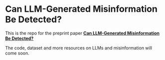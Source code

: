 # Can LLM-Generated Misinformation Be Detected?

This is the repo for the preprint paper **[Can LLM-Generated Misinformation Be Detected?](https://arxiv.org/abs/2309.13788)**

The code, dataset and more resources on LLMs and misinformation will come soon.
